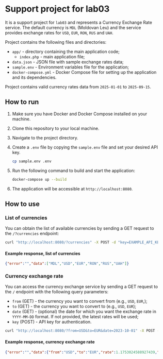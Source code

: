 # Support project for lab03

It is a support project for `lab03` and represents a Currency Exchange Rate service. The default currency is `MDL` (Moldovan Leu) and the service provides exchange rates for `USD`, `EUR`, `RON`, `RUS` and `UAH`.

Project contains the following files and directories:

- `app/` - directory containing the main application code;
  - `index.php` - main application file;
- `data.json` - JSON file with sample exchange rates data;
- `sample.env` - Environment variables file for the application;
- `docker-compose.yml` - Docker Compose file for setting up the application and its dependencies.

Project contains valid currency rates data from `2025-01-01` to `2025-09-15`.

## How to run

1. Make sure you have Docker and Docker Compose installed on your machine.
2. Clone this repository to your local machine.
3. Navigate to the project directory.
4. Create a `.env` file by copying the `sample.env` file and set your desired API key.

   ```bash
   cp sample.env .env
   ```

5. Run the following command to build and start the application:

   ```bash
   docker-compose up --build
   ```

6. The application will be accessible at `http://localhost:8080`.

## How to use

### List of currencies

You can obtain the list of available currencies by sending a GET request to the `/?currencies` endpoint:

```bash
curl "http://localhost:8080/?currencies" -X POST -d "key=EXAMPLE_API_KEY"
```

#### Example response, list of currencies

```json
{"error":"","data":["MDL","USD","EUR","RON","RUS","UAH"]}
```

### Currency exchange rate

You can access the currency exchange service by sending a GET request to the `/` endpoint with the following query parameters:

- `from` (GET) - the currency you want to convert from (e.g., `USD`, `EUR`,);
- `to` (GET) - the currency you want to convert to (e.g., `USD`, `EUR`);
- `date` (GET) - (optional) the date for which you want the exchange rate in `YYYY-MM-DD` format. If not provided, the latest rates will be used;
- `key` (POST) - API key for authentication.

```bash
curl "http://localhost:8080/?from=USD&to=EUR&date=2023-10-01" -X POST -d "key=EXAMPLE_API_KEY"
```

#### Example response, currency exchange rate

```json
{"error":"","data":{"from":"USD","to":"EUR","rate":1.1753024588927439,"date":"2023-10-01"}}
```

